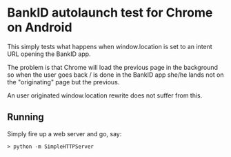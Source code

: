 # BankID autolaunch test for Chrome on Android

This simply tests what happens when window.location is set to an intent URL opening the BankID app.

The problem is that Chrome will load the previous page in the background so when the user goes back / is done in the BankID app she/he lands not on the "originating" page but the previous.

An user originated window.location rewrite does not suffer from this.

## Running

Simply fire up a web server and go, say:

    > python -m SimpleHTTPServer

